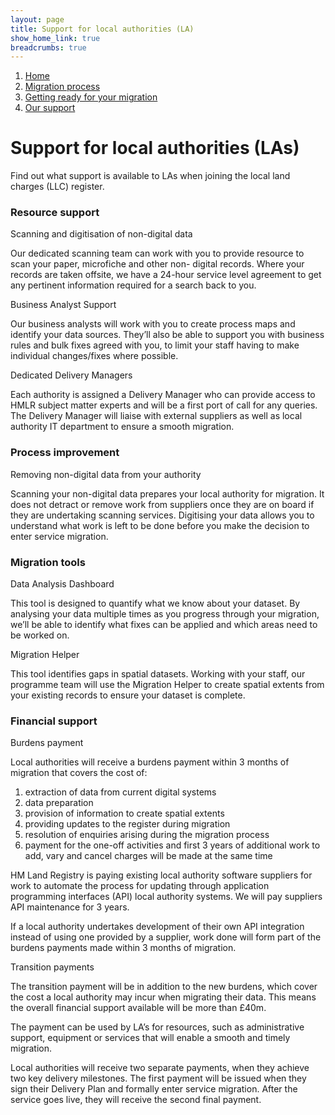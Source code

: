 ```yaml
---
layout: page
title: Support for local authorities (LA)
show_home_link: true
breadcrumbs: true
---
```

<div class='navbar-breadcrumbs-wrapper'>
  <div class='navbar-breadcrumbs'>
    <ol>
      <li><a href='/local-land-charges/'>Home</a></li>
      <li><a href='/local-land-charges/migration'>Migration process</a></li>
      <li><a href='getting-ready'>Getting ready for your migration</a></li>
      <li><a href='our-support'>Our support</a></li>
    </ol>
  </div>
</div>

<main id='content'>
  <div class='column-two-thirds'>
  <h1 class='heading-large'>Support for local authorities (LAs)</h1>
    <p>Find out what support is available to LAs when joining the local land charges (LLC) register.</p>
    <div class='accordion-container' id='accordion'>
      <div class='accordion-item'>
        <div class='button-wrapper'>
          <h3 class='heading-medium'>Resource support</h3>
        </div>
        <div class='accordion-content'>
          <span class='bold'>Scanning and digitisation of non-digital data</span>
          <p>Our dedicated scanning team can work with you to provide resource to scan your paper, microfiche and other non- digital records. Where your records are taken offsite, we have a 24-hour service level agreement to get any pertinent information required for a search back to you.</p>
          <span class='bold'>Business Analyst Support</span>
          <p>Our business analysts will work with you to create process maps and identify your data sources. They’ll also be able to support you with business rules and bulk fixes agreed with you, to limit your staff having to make individual changes/fixes where possible.</p>
          <span class='bold'>Dedicated Delivery Managers</span>
          <p>Each authority is assigned a Delivery Manager who can provide access to HMLR subject matter experts and will be a first port of call for any queries. The Delivery Manager will liaise with external suppliers as well as local authority IT department to ensure a smooth migration.</p>
        </div>
      </div>
      <div class='accordion-item'>
        <div class='button-wrapper'>
          <h3 class='heading-medium'>Process improvement</h3>
        </div>
        <div class='accordion-content'>
          <span class='bold'>Removing non-digital data from your authority</span>
          <p>Scanning your non-digital data prepares your local authority for migration. It does not detract or remove work from suppliers once they are on board if they are undertaking scanning services. Digitising your data allows you to understand what work is left to be done before you make the decision to enter service migration.</p>
        </div>
      </div>
      <div class='accordion-item'>
        <div class='button-wrapper'>
          <h3 class='heading-medium'>Migration tools</h3>
        </div>
        <div class='accordion-content'>
          <span class='bold'>Data Analysis Dashboard</span>
          <p>This tool is designed to quantify what we know about your dataset. By analysing your data multiple times as you progress through your migration, we’ll be able to identify what fixes can be applied and which areas need to be worked on.</p>
          <span class='bold'>Migration Helper</span>
          <p>This tool identifies gaps in spatial datasets. Working with your staff, our programme team will use the Migration Helper to create spatial extents from your existing records to ensure your dataset is complete.</p>
        </div>
      </div>
      <div class='accordion-item'>
        <div class='button-wrapper'>
          <h3 class='heading-medium'>Financial support</h3>
        </div>
        <div class='accordion-content'>
          <span class='bold'>Burdens payment</span>
          <p>Local authorities will receive a burdens payment within 3 months of migration that covers the cost of:</p>
          <ol class='list list-bullet'>
            <li>extraction of data from current digital systems</li>
            <li>data preparation</li>
            <li>provision of information to create spatial extents</li>
            <li>providing updates to the register during migration</li>
            <li>resolution of enquiries arising during the migration process</li>
            <li>payment for the one-off activities and first 3 years of additional work to add, vary and cancel charges will be made at the same time</li>
          </ol>
          <p>HM Land Registry is paying existing local authority software suppliers for work to automate the process for updating through application programming interfaces (API) local authority systems. We will pay suppliers API maintenance for 3 years.</p>
          <p>If a local authority undertakes development of their own API integration instead of using one provided by a supplier, work done will form part of the burdens payments made within 3 months of migration.</p>
          <span class='bold'>Transition payments</span>
          <p>The transition payment will be in addition to the new burdens, which cover the cost a local authority may incur when migrating their data. This means the overall financial support available will be more than £40m.</p>
          <p>The payment can be used by LA’s for resources, such as administrative support, equipment or services that will enable a smooth and timely migration.</p>
          <p>Local authorities will receive two separate payments, when they achieve two key delivery milestones. The first payment will be issued when they sign their Delivery Plan and formally enter service migration. After the service goes live, they will receive the second final payment.</p>
        </div>
      </div>
      <script src="/local-land-charges/static/js/accordion.js"></script>
      <script>
        window.onload = function() {
          initialise('accordion', 'h3')
        }
      </script>
    </div>
  </div>
</main>